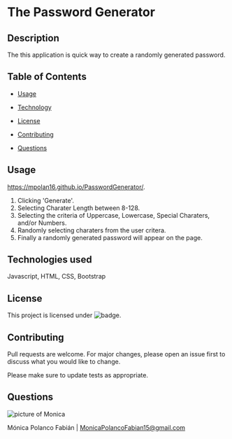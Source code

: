 # The Password Generator

## Description

The this application is quick way to create a randomly generated password.

## Table of Contents


* [Usage](#usage)

* [Technology](#Technology)

* [License](#license)

* [Contributing](#contributing)

* [Questions](#questions)


## Usage

https://mpolan16.github.io/PasswordGenerator/.

1. Clicking 'Generate'.
2. Selecting Charater Length between 8-128.
2. Selecting the criteria of Uppercase, Lowercase, Special Charaters, and/or Numbers.
3. Randomly selecting charaters from the user critera.
4. Finally a randomly generated password will appear on the page.

## Technologies used
Javascript, HTML, CSS, Bootstrap

## License
 This project is licensed under ![badge](https://img.shields.io/badge/License-MIT-blue).

## Contributing
Pull requests are welcome. For major changes, please open an issue first to discuss what you would like to change.

Please make sure to update tests as appropriate.


## Questions

![picture of Monica](https://avatars3.githubusercontent.com/u/60660512?v=4)

Mónica Polanco Fabián | MonicaPolancoFabian15@gmail.com
